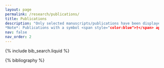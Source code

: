```yaml
---
layout: page
permalink: /research/publications/
title: Publications
description: "Only selected manuscripts/publications have been displayed here. For a list of all acknowledged works that I have participated in, please check my Google Scholar/dblp profile(s). 
*Note*: Publications with a symbol <span style="color:blue">†</span> appended to the immediate right of my name indicate my first (co-)authorship therein."
nav: false
nav_order: 2
---
```


<!-- _pages/publications.md -->

<!-- Bibsearch Feature -->

{% include bib_search.liquid %}

<div class="publications">

{% bibliography %}

</div>
